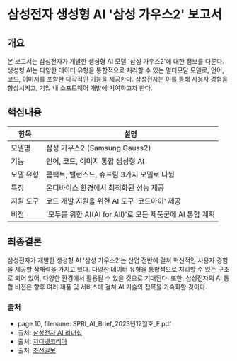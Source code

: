 # 삼성전자 생성형 AI '삼성 가우스2' 보고서

## 개요  
본 보고서는 삼성전자가 개발한 생성형 AI 모델 '삼성 가우스2'에 대한 정보를 다룬다. 생성형 AI는 다양한 데이터 유형을 통합적으로 처리할 수 있는 멀티모달 모델로, 언어, 코드, 이미지를 포함한 다각적인 기능을 제공한다. 삼성전자는 이를 통해 사용자 경험을 향상시키고, 기업 내 소프트웨어 개발에 기여하고자 한다. 

## 핵심내용  
| 항목              | 설명                                                         |
|------------------|------------------------------------------------------------|
| 모델명           | 삼성 가우스2 (Samsung Gauss2)                              |
| 기능             | 언어, 코드, 이미지 통합 생성형 AI                          |
| 모델 유형        | 콤팩트, 밸런스드, 슈프림 3가지 모델로 나뉨                |
| 특징             | 온디바이스 환경에서 최적화된 성능 제공                     |
| 지원 도구        | 코드 개발 지원을 위한 AI 도구 '코드아이' 제공              |
| 비전             | '모두를 위한 AI(AI for All)'로 모든 제품군에 AI 통합 계획|

## 최종결론  
삼성전자가 개발한 생성형 AI '삼성 가우스2'는 산업 전반에 걸쳐 혁신적인 사용자 경험을 제공할 잠재력을 가지고 있다. 다양한 데이터 유형을 통합적으로 처리할 수 있는 구조로 되어 있어, 다양한 환경에서 활용될 수 있을 것으로 기대된다. 또한, 삼성전자의 AI 통합 비전은 향후 여러 제품 및 서비스에 걸쳐 AI 기술의 접목을 가속화할 것이다.  

### 출처  
- page 10, filename: SPRI_AI_Brief_2023년12월호_F.pdf  
- 출처: [삼성전자 AI 리더십](https://news.samsung.com/kr/%EC%82%BC%EC%84%B1%EC%A0%84%EC%9E%90-ai-%EB%A6%AC%EB%8D%94%EC%8B%AD-%E2%91%A2-%EC%82%AC%EC%9A%A9%EC%9E%90-%EA%B2%BD%ED%97%98%EC%9D%84-%EC%B5%9C%EC%9A%B0%EC%84%A0%EC%9C%BC%EB%A1%9C-%ED%95%98%EB%8A%94)  
- 출처: [지디넷코리아](https://zdnet.co.kr/view/?no=20241121083205)  
- 출처: [조선일보](https://www.chosun.com/economy/tech_it/2024/11/21/NPX26RN6MVDQTLBYTHWC4F2S44/)  
